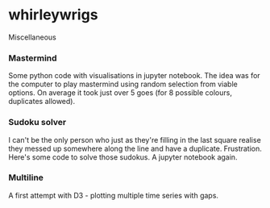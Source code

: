 # whirleywrigs

Miscellaneous 

### Mastermind
Some python code with visualisations in jupyter notebook. The idea was for the computer to play mastermind using random selection from viable options. On average it took just over 5 goes (for 8 possible colours, duplicates allowed).

### Sudoku solver
I can't be the only person who just as they're filling in the last square realise they messed up somewhere along the line and have a duplicate. Frustration. Here's some code to solve those sudokus. A jupyter notebook again.

### Multiline
A first attempt with D3 - plotting multiple time series with gaps.

